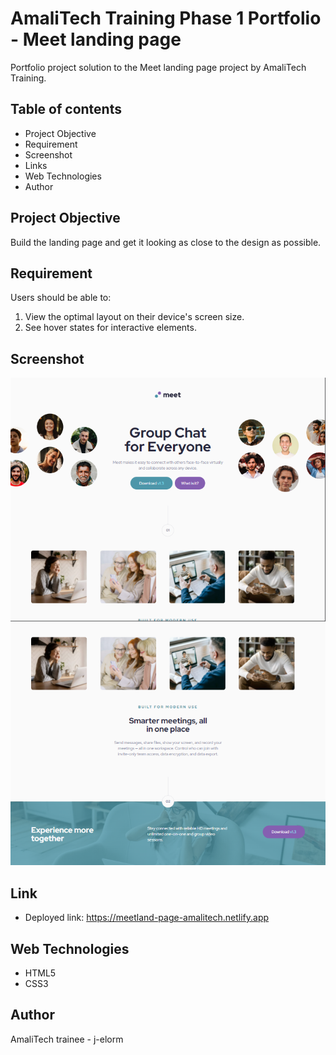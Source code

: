 # AmaliTech Training Phase 1 Portfolio - Meet landing page
Portfolio project solution to the Meet landing page project by AmaliTech Training.

## Table of contents

* Project Objective
* Requirement
* Screenshot
* Links
* Web Technologies
* Author

## Project Objective
Build the landing page and get it looking as close to the design as possible.

## Requirement
Users should be able to:
1. View the optimal layout on their device's screen size.
2. See hover states for interactive elements.

## Screenshot
![screenshot-1](https://github.com/j-elorm/meet-landing-page/blob/main/meet-landing-1.png)
![screenshot-2](https://github.com/j-elorm/meet-landing-page/blob/main/meet-landing-2.png)


## Link
* Deployed link: https://meetland-page-amalitech.netlify.app

## Web Technologies
* HTML5
* CSS3

## Author
AmaliTech trainee - j-elorm
